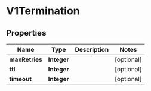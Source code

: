 
# V1Termination

## Properties
Name | Type | Description | Notes
------------ | ------------- | ------------- | -------------
**maxRetries** | **Integer** |  |  [optional]
**ttl** | **Integer** |  |  [optional]
**timeout** | **Integer** |  |  [optional]



